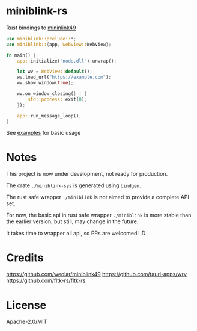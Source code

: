 # miniblink-rs

Rust bindings to [mininlink49](https://github.com/weolar/miniblink49)

```rust
use miniblink::prelude::*;
use miniblink::{app, webview::WebView};

fn main() {
    app::initialize("node.dll").unwrap();

    let wv = WebView::default();
    wv.load_url("https://example.com");
    wv.show_window(true);

    wv.on_window_closing(|_| {
        std::process::exit(0);
    });

    app::run_message_loop();
}
```

See [examples](./miniblink/examples) for basic usage

# Notes

This project is now under development, not ready for production.

The crate `./miniblink-sys` is generated using `bindgen`.

The rust safe wrapper `./miniblink` is not aimed to provide a complete API set.

For now, the basic api in rust safe wrapper `./miniblink` is more stable than the earlier version, but still, may change in the future.

It takes time to wrapper all api, so PRs are welcomed! :D

# Credits

https://github.com/weolar/miniblink49
https://github.com/tauri-apps/wry
https://github.com/fltk-rs/fltk-rs

# License

Apache-2.0/MIT
